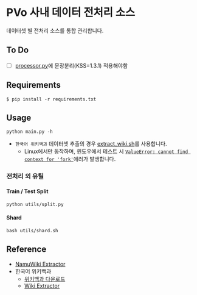 # PVo 사내 데이터 전처리 소스
데이터셋 별 전처리 소스를 통합 관리합니다.

## To Do
- [ ] [processor.py](processor.py)에 문장분리(KSS=1.3.1) 적용해야함

## Requirements
```
$ pip install -r requirements.txt
```

## Usage
```commandline
python main.py -h
```
- `한국어 위키백과` 데이터셋 추출의 경우 [extract_wiki.sh](extract_wiki.sh)를 사용합니다.
  - Linux에서만 동작하며, 윈도우에서 테스트 시 [`ValueError: cannot find context for 'fork'`](https://github.com/attardi/wikiextractor/issues/287)에러가 발생합니다.

### 전처리 외 유틸
#### Train / Test Split
```commandline
python utils/split.py
```

#### Shard
```commandline
bash utils/shard.sh
```

## Reference
- [NamuWiki Extractor](https://github.com/jonghwanhyeon/namu-wiki-extractor)
- 한국어 위키백과
  - [위키백과 다운로드](https://ko.wikipedia.org/wiki/%EC%9C%84%ED%82%A4%EB%B0%B1%EA%B3%BC:%EB%8D%B0%EC%9D%B4%ED%84%B0%EB%B2%A0%EC%9D%B4%EC%8A%A4_%EB%8B%A4%EC%9A%B4%EB%A1%9C%EB%93%9C)
  - [Wiki Extractor](https://github.com/attardi/wikiextractor)

